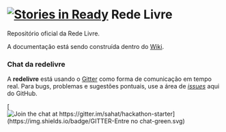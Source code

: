 [![Stories in Ready](https://badge.waffle.io/redelivre/redelivre.png?label=ready&title=Ready)](https://waffle.io/redelivre/redelivre)
Rede Livre
=========

Repositório oficial da Rede Livre.

A documentação está sendo construída dentro do [Wiki](https://github.com/redelivre/redelivre/wiki).

### Chat da redelivre

A **redelivre** está usando o [Gitter](http://gitter.im) como forma de comunicação em tempo real. Para bugs, problemas e sugestões pontuais, use a área de [*issues*](https://github.com/redelivre/redelivre/issues) aqui do GitHub.

[![Join the chat at https://gitter.im/sahat/hackathon-starter](https://img.shields.io/badge/GITTER-Entre no chat-green.svg)](https://gitter.im/redelivre/emrede?utm_source=share-link&utm_medium=link&utm_campaign=share-link)
